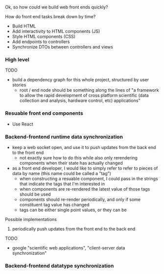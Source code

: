 Ok, so how could we build web front ends quickly?

How do front end tasks break down by time? 

* Build HTML
* Add interactivity to HTML components (JS)
* Style HTML components (CSS)
* Add endpoints to controllers
* Synchronize DTOs between controllers and views


### High level

TODO

- build a dependency graph for this whole project, structured by user stories
    - root / end node should be something along the lines of "a framework to allow the rapid development of cross platform scientific (data collection and analysis, hardware control, etc) applications"

### Resuable front end components

- Use React

### Backend-frontend runtime data synchronization

- keep a web socket open, and use it to push updates from the back end to the front end
    - not exactly sure how to do this while also only rerendering components when their state has actually changed
- as a front end developer, I would like to simply refer to refer to pieces of data by name (this name could be called a "tag")
    - when constructing a resuable component, I could pass in the strings that indicate the tags that I'm interested in
    - when components are re-rendered the latest value of those tags should be used
    - components should re-render periodically, and only if some constituent tag value has changed
    - tags can be either single point values, or they can be 

Possible implementations

1. periodically push updates from the front end to the back end

TODO
- google "scientific web applications", "client-server data synchronization"


### Backend-frontend datatype synchronization